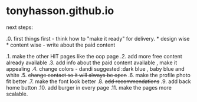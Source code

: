 # tonyhasson.github.io


next steps:

.0. first things first - think how to "make it ready" for delivery. 
    * design wise
    * content wise - write about the paid content


.1. make the other HIT pages like the oop page
.2. add more free content already available
.3. add info about the paid content available , make it appealing
.4. change colors - dandi suggested :dark blue , baby blue and white
.5. ~~change contact so it will always be open~~
.6. make the profile photo fit better
.7. make the font look better
.8. ~~add recommendations~~
.9. add back home button
.10. add burger in every page
.11. make the pages more scalable.

